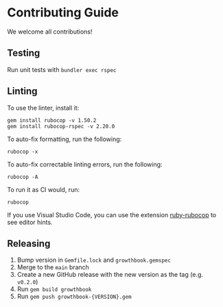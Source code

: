 # Contributing Guide

We welcome all contributions!

## Testing

Run unit tests with `bundler exec rspec`

## Linting

To use the linter, install it:

    gem install rubocop -v 1.50.2
    gem install rubocop-rspec -v 2.20.0

To auto-fix formatting, run the following:

    rubocop -x

To auto-fix correctable linting errors, run the following:

    rubocop -A

To run it as CI would, run:

    rubocop

If you use Visual Studio Code, you can use the extension [ruby-rubocop](https://marketplace.visualstudio.com/items?itemName=misogi.ruby-rubocop) to see editor hints.


## Releasing

1. Bump version in `Gemfile.lock` and `growthbook.gemspec`
2. Merge to the `main` branch
3. Create a new GitHub release with the new version as the tag (e.g. `v0.2.0`)
4. Run `gem build growthbook`
5. Run `gem push growthbook-{VERSION}.gem`
